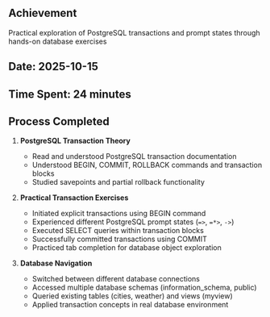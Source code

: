## Achievement
Practical exploration of PostgreSQL transactions and prompt states through hands-on database exercises

## Date: 2025-10-15
## Time Spent: 24 minutes

## Process Completed

1. **PostgreSQL Transaction Theory**
   - Read and understood PostgreSQL transaction documentation
   - Understood BEGIN, COMMIT, ROLLBACK commands and transaction blocks
   - Studied savepoints and partial rollback functionality

2. **Practical Transaction Exercises**
   - Initiated explicit transactions using BEGIN command
   - Experienced different PostgreSQL prompt states (`=>`, `=*>`, `->`)
   - Executed SELECT queries within transaction blocks
   - Successfully committed transactions using COMMIT
   - Practiced tab completion for database object exploration

3. **Database Navigation**
   - Switched between different database connections
   - Accessed multiple database schemas (information_schema, public)
   - Queried existing tables (cities, weather) and views (myview)
   - Applied transaction concepts in real database environment
